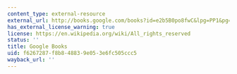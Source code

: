```yaml
---
content_type: external-resource
external_url: http://books.google.com/books?id=e2b5B0po8fwC&lpg=PP1&pg=PA1#v=onepage&q&f=false
has_external_license_warning: true
license: https://en.wikipedia.org/wiki/All_rights_reserved
status: ''
title: Google Books
uid: f6267287-f8b8-4883-9e05-3e6fc505ccc5
wayback_url: ''
---
```

